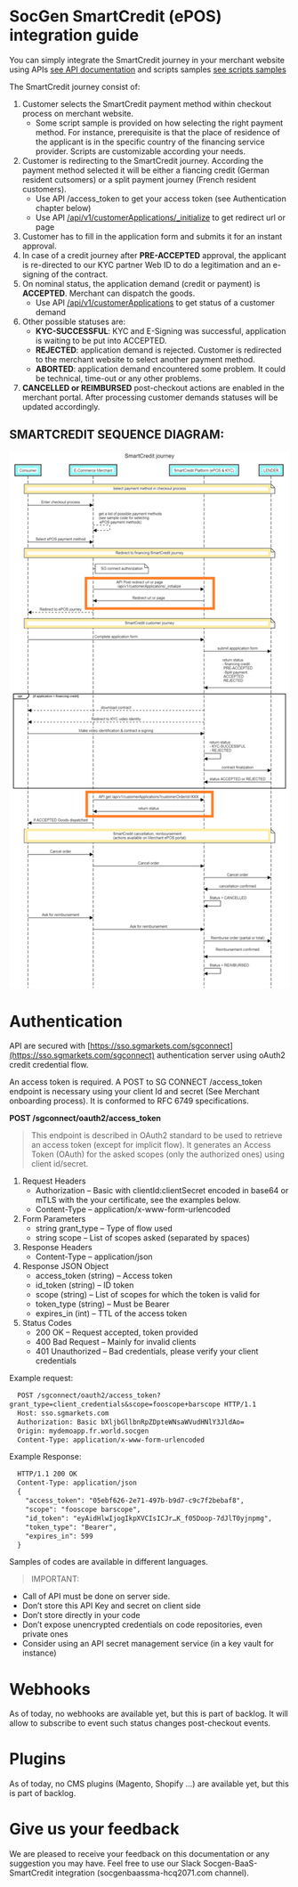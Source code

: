 # SocGen SmartCredit (ePOS) integration guide

You can simply integrate the SmartCredit journey in your merchant website using APIs [see API documentation](https://app.swaggerhub.com/apis/JLrocc/epos-e_merchant_customer_application/1.0.0)  and scripts samples [see scripts samples](samples-launching-scripts/)

The SmartCredit journey consist of:

  1. Customer selects the SmartCredit payment method within checkout process on merchant website.
     - Some script sample is provided on how selecting the right payment method. For instance, prerequisite is that the place of residence of the applicant is in the specific country of the financing service provider. Scripts are customizable according your needs.
  4. Customer is redirecting to the SmartCredit journey. According the payment method selected it will be either a fiancing credit (German resident cutsomers) or a split payment journey (French resident customers).
     - Use API /access_token to get your access token (see Authentication chapter below)
     - Use API [/api/v1/customerApplications/_initialize](https://app.swaggerhub.com/apis/JLrocc/epos-e_merchant_customer_application/1.0.0#/SmartCredit%20(EPOS)/newApplication) to get redirect url or page
  5. Customer has to fill in the application form and submits it for an instant approval.
  6. In case of a credit journey after **PRE-ACCEPTED** approval, the applicant is re-directed to our KYC partner Web ID to do a legitimation and an e-signing of the contract. 
  7. On nominal status, the application demand (credit or payment) is **ACCEPTED**. Merchant can dispatch the goods.
     - Use API [/api/v1/customerApplications](https://app.swaggerhub.com/apis/JLrocc/epos-e_merchant_customer_application/1.0.0#/SmartCredit%20(EPOS)/getApplications) to get status of a customer demand
  8. Other possible statuses are:
     - **KYC-SUCCESSFUL**: KYC and E-Signing was successful, application is waiting to be put into ACCEPTED. 
     - **REJECTED**: application demand is rejected. Customer is redirected to the merchant website to select another payment method.
     - **ABORTED**: application demand encountered some problem. It could be technical, time-out or any other problems.
  9. **CANCELLED or REIMBURSED** post-checkout actions are enabled in the merchant portal.  After processing customer demands statuses will be updated accordingly.

## SMARTCREDIT SEQUENCE DIAGRAM:

![This is an image](/documentation/EPOS_flow_technical_guidelines.png)

 
# Authentication

API are secured with [https://sso.sgmarkets.com/sgconnect](https://sso.sgmarkets.com/sgconnect) authentication server using oAuth2 credit credential flow. 
 
An access token is required. A POST to SG CONNECT /access_token endpoint is necessary using your client Id and secret (See Merchant onboarding process). It is conformed to RFC 6749 specifications.
  
  **POST /sgconnect/oauth2/access_token**
  >This endpoint is described in OAuth2 standard to be used to retrieve an access token (except for implicit flow).
  It generates an Access Token (OAuth) for the asked scopes (only the authorized ones) using client id/secret.
  
  1. Request Headers
     - Authorization – Basic with clientId:clientSecret encoded in base64 or mTLS with the your certificate, see the examples below.
     - Content-Type – application/x-www-form-urlencoded
  2. Form Parameters
     - string grant_type – Type of flow used
     - string scope – List of scopes asked (separated by spaces)
  3. Response Headers
     - Content-Type – application/json
  4. Response JSON Object
     - access_token (string) – Access token
     - id_token (string) – ID token
     - scope (string) – List of scopes for which the token is valid for
     - token_type (string) – Must be Bearer
     - expires_in (int) – TTL of the access token
  5. Status Codes
     - 200 OK – Request accepted, token provided
     - 400 Bad Request – Mainly for invalid clients
     - 401 Unauthorized – Bad credentials, please verify your client credentials

Example request:
~~~
  POST /sgconnect/oauth2/access_token?grant_type=client_credentials&scope=fooscope+barscope HTTP/1.1
  Host: sso.sgmarkets.com
  Authorization: Basic bXljbGllbnRpZDpteWNsaWVudHNlY3JldAo=
  Origin: mydemoapp.fr.world.socgen
  Content-Type: application/x-www-form-urlencoded
~~~
Example Response:
~~~
  HTTP/1.1 200 OK
  Content-Type: application/json
  {
    "access_token": "05ebf626-2e71-497b-b9d7-c9c7f2bebaf8",
    "scope": "fooscope barscope",
    "id_token": "eyAidHlwIjogIkpXVCIsICJr…K_f05Doop-7dJlT0yjnpmg",
    "token_type": "Bearer",
    "expires_in": 599
  }
~~~
Samples of codes are available in different languages.
> IMPORTANT: 
- Call of API must be done on server side. 
- Don’t store this API Key and secret on client side
- Don’t store directly in your code
- Don’t expose unencrypted credentials on code repositories, even private ones
- Consider using an API secret management service (in a key vault for instance)

# Webhooks
As of today, no webhooks are available yet, but this is part of backlog. It will allow to subscribe to event such status changes post-checkout events.

# Plugins
As of today, no CMS plugins (Magento, Shopify …) are available yet, but this is part of backlog. 

# Give us your feedback
We are pleased to receive your feedback on this documentation or any suggestion you may have. Feel free to use our Slack Socgen-BaaS-SmartCredit integration (socgenbaassma-hcq2071.com channel).  
